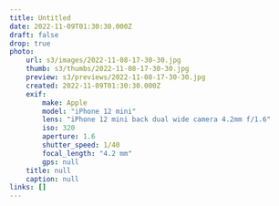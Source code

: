 ```yaml
---
title: Untitled
date: 2022-11-09T01:30:30.000Z
draft: false
drop: true
photo:
    url: s3/images/2022-11-08-17-30-30.jpg
    thumb: s3/thumbs/2022-11-08-17-30-30.jpg
    preview: s3/previews/2022-11-08-17-30-30.jpg
    created: 2022-11-09T01:30:30.000Z
    exif:
        make: Apple
        model: "iPhone 12 mini"
        lens: "iPhone 12 mini back dual wide camera 4.2mm f/1.6"
        iso: 320
        aperture: 1.6
        shutter_speed: 1/40
        focal_length: "4.2 mm"
        gps: null
    title: null
    caption: null
links: []
---
```

